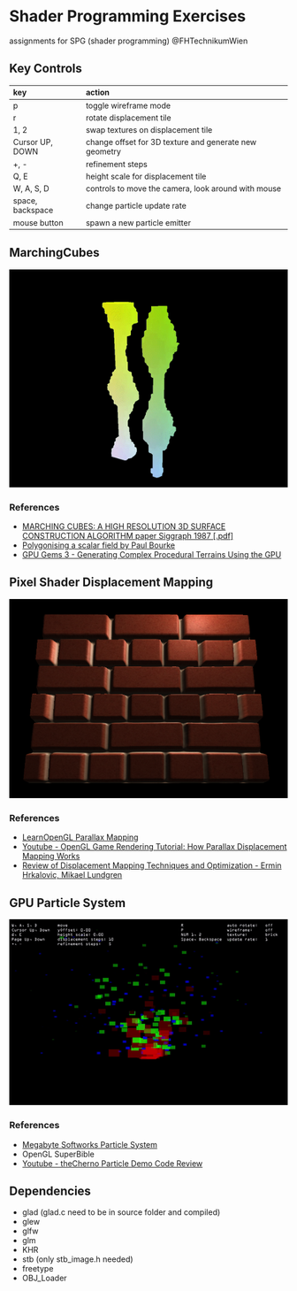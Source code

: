 # Shader Programming Exercises

assignments for SPG (shader programming) @FHTechnikumWien

## Key Controls

| key        | action |
| :------------- | :----- |
| p      | toggle wireframe mode |
| r      | rotate displacement tile |
| 1, 2      | swap textures on displacement tile |
| Cursor UP, DOWN      | change offset for 3D texture and generate new geometry |
| +, -      | refinement steps |
| Q, E      | height scale for displacement tile |
| W, A, S, D      | controls to move the camera, look around with mouse |
| space, backspace | change particle update rate |
| mouse button | spawn a new particle emitter |

## MarchingCubes

![Screenshot](marchingCubes.gif "marchingcubes")

### References

- [MARCHING CUBES: A HIGH RESOLUTION
3D SURFACE CONSTRUCTION ALGORITHM paper Siggraph 1987 [.pdf]](https://people.eecs.berkeley.edu/~jrs/meshpapers/LorensenCline.pdf)
- [Polygonising a scalar field by Paul Bourke](http://paulbourke.net/geometry/polygonise/)
- [GPU Gems 3 - Generating Complex Procedural Terrains Using the GPU](https://developer.nvidia.com/gpugems/gpugems3/part-i-geometry/chapter-1-generating-complex-procedural-terrains-using-gpu)

## Pixel Shader Displacement Mapping

![displacement tile](displacementTile.png "displacement tile")

### References

- [LearnOpenGL Parallax Mapping](https://learnopengl.com/Advanced-Lighting/Parallax-Mapping)
- [Youtube - OpenGL Game Rendering Tutorial: How Parallax Displacement Mapping Works](https://www.youtube.com/watch?v=xvOT62L-fQI)
- [Review of Displacement Mapping Techniques and Optimization - Ermin Hrkalovic, Mikael Lundgren](http://www.diva-portal.org/smash/get/diva2:831762/FULLTEXT01.pdf)


## GPU Particle System

![Screenshot](particles.gif "particles")

### References
- [Megabyte Softworks Particle System](https://www.mbsoftworks.sk/tutorials/opengl3/23-particle-system/)
- OpenGL SuperBible
- [Youtube - theCherno Particle Demo Code Review](https://www.youtube.com/watch?v=kdJhCv7lCD4)

## Dependencies

- glad (glad.c need to be in source folder and compiled)
- glew
- glfw
- glm
- KHR
- stb (only stb_image.h needed)
- freetype
- OBJ_Loader
